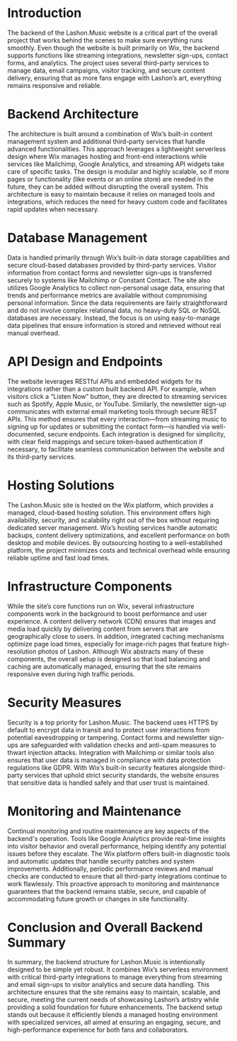 # Introduction

The backend of the Lashon.Music website is a critical part of the overall project that works behind the scenes to make sure everything runs smoothly. Even though the website is built primarily on Wix, the backend supports functions like streaming integrations, newsletter sign-ups, contact forms, and analytics. The project uses several third-party services to manage data, email campaigns, visitor tracking, and secure content delivery, ensuring that as more fans engage with Lashon’s art, everything remains responsive and reliable.

# Backend Architecture

The architecture is built around a combination of Wix’s built-in content management system and additional third-party services that handle advanced functionalities. This approach leverages a lightweight serverless design where Wix manages hosting and front-end interactions while services like Mailchimp, Google Analytics, and streaming API widgets take care of specific tasks. The design is modular and highly scalable, so if more pages or functionality (like events or an online store) are needed in the future, they can be added without disrupting the overall system. This architecture is easy to maintain because it relies on managed tools and integrations, which reduces the need for heavy custom code and facilitates rapid updates when necessary.

# Database Management

Data is handled primarily through Wix’s built-in data storage capabilities and secure cloud-based databases provided by third-party services. Visitor information from contact forms and newsletter sign-ups is transferred securely to systems like Mailchimp or Constant Contact. The site also utilizes Google Analytics to collect non-personal usage data, ensuring that trends and performance metrics are available without compromising personal information. Since the data requirements are fairly straightforward and do not involve complex relational data, no heavy-duty SQL or NoSQL databases are necessary. Instead, the focus is on using easy-to-manage data pipelines that ensure information is stored and retrieved without real manual overhead.

# API Design and Endpoints

The website leverages RESTful APIs and embedded widgets for its integrations rather than a custom built backend API. For example, when visitors click a “Listen Now” button, they are directed to streaming services such as Spotify, Apple Music, or YouTube. Similarly, the newsletter sign-up communicates with external email marketing tools through secure REST APIs. This method ensures that every interaction—from streaming music to signing up for updates or submitting the contact form—is handled via well-documented, secure endpoints. Each integration is designed for simplicity, with clear field mappings and secure token-based authentication if necessary, to facilitate seamless communication between the website and its third-party services.

# Hosting Solutions

The Lashon.Music site is hosted on the Wix platform, which provides a managed, cloud-based hosting solution. This environment offers high availability, security, and scalability right out of the box without requiring dedicated server management. Wix’s hosting services handle automatic backups, content delivery optimizations, and excellent performance on both desktop and mobile devices. By outsourcing hosting to a well-established platform, the project minimizes costs and technical overhead while ensuring reliable uptime and fast load times.

# Infrastructure Components

While the site’s core functions run on Wix, several infrastructure components work in the background to boost performance and user experience. A content delivery network (CDN) ensures that images and media load quickly by delivering content from servers that are geographically close to users. In addition, integrated caching mechanisms optimize page load times, especially for image-rich pages that feature high-resolution photos of Lashon. Although Wix abstracts many of these components, the overall setup is designed so that load balancing and caching are automatically managed, ensuring that the site remains responsive even during high traffic periods.

# Security Measures

Security is a top priority for Lashon.Music. The backend uses HTTPS by default to encrypt data in transit and to protect user interactions from potential eavesdropping or tampering. Contact forms and newsletter sign-ups are safeguarded with validation checks and anti-spam measures to thwart injection attacks. Integration with Mailchimp or similar tools also ensures that user data is managed in compliance with data protection regulations like GDPR. With Wix’s built-in security features alongside third-party services that uphold strict security standards, the website ensures that sensitive data is handled safely and that user trust is maintained.

# Monitoring and Maintenance

Continual monitoring and routine maintenance are key aspects of the backend's operation. Tools like Google Analytics provide real-time insights into visitor behavior and overall performance, helping identify any potential issues before they escalate. The Wix platform offers built-in diagnostic tools and automatic updates that handle security patches and system improvements. Additionally, periodic performance reviews and manual checks are conducted to ensure that all third-party integrations continue to work flawlessly. This proactive approach to monitoring and maintenance guarantees that the backend remains stable, secure, and capable of accommodating future growth or changes in site functionality.

# Conclusion and Overall Backend Summary

In summary, the backend structure for Lashon.Music is intentionally designed to be simple yet robust. It combines Wix’s serverless environment with critical third-party integrations to manage everything from streaming and email sign-ups to visitor analytics and secure data handling. This architecture ensures that the site remains easy to maintain, scalable, and secure, meeting the current needs of showcasing Lashon’s artistry while providing a solid foundation for future enhancements. The backend setup stands out because it efficiently blends a managed hosting environment with specialized services, all aimed at ensuring an engaging, secure, and high-performance experience for both fans and collaborators.
